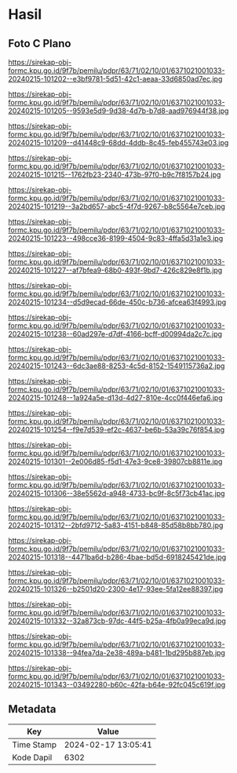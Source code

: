 # Hasil

## Foto C Plano

https://sirekap-obj-formc.kpu.go.id/9f7b/pemilu/pdpr/63/71/02/10/01/6371021001033-20240215-101202--e3bf9781-5d51-42c1-aeaa-33d6850ad7ec.jpg

https://sirekap-obj-formc.kpu.go.id/9f7b/pemilu/pdpr/63/71/02/10/01/6371021001033-20240215-101205--9593e5d9-9d38-4d7b-b7d8-aad976944f38.jpg

https://sirekap-obj-formc.kpu.go.id/9f7b/pemilu/pdpr/63/71/02/10/01/6371021001033-20240215-101209--d41448c9-68dd-4ddb-8c45-feb455743e03.jpg

https://sirekap-obj-formc.kpu.go.id/9f7b/pemilu/pdpr/63/71/02/10/01/6371021001033-20240215-101215--1762fb23-2340-473b-97f0-b9c7f8157b24.jpg

https://sirekap-obj-formc.kpu.go.id/9f7b/pemilu/pdpr/63/71/02/10/01/6371021001033-20240215-101219--3a2bd657-abc5-4f7d-9267-b8c5564e7ceb.jpg

https://sirekap-obj-formc.kpu.go.id/9f7b/pemilu/pdpr/63/71/02/10/01/6371021001033-20240215-101223--498cce36-8199-4504-9c83-4ffa5d31a1e3.jpg

https://sirekap-obj-formc.kpu.go.id/9f7b/pemilu/pdpr/63/71/02/10/01/6371021001033-20240215-101227--af7bfea9-68b0-493f-9bd7-426c829e8f1b.jpg

https://sirekap-obj-formc.kpu.go.id/9f7b/pemilu/pdpr/63/71/02/10/01/6371021001033-20240215-101234--d5d9ecad-66de-450c-b736-afcea63f4993.jpg

https://sirekap-obj-formc.kpu.go.id/9f7b/pemilu/pdpr/63/71/02/10/01/6371021001033-20240215-101238--60ad297e-d7df-4166-bcff-d00994da2c7c.jpg

https://sirekap-obj-formc.kpu.go.id/9f7b/pemilu/pdpr/63/71/02/10/01/6371021001033-20240215-101243--6dc3ae88-8253-4c5d-8152-1549115736a2.jpg

https://sirekap-obj-formc.kpu.go.id/9f7b/pemilu/pdpr/63/71/02/10/01/6371021001033-20240215-101248--1a924a5e-d13d-4d27-810e-4cc0f446efa6.jpg

https://sirekap-obj-formc.kpu.go.id/9f7b/pemilu/pdpr/63/71/02/10/01/6371021001033-20240215-101254--f9e7d539-ef2c-4637-be6b-53a39c76f854.jpg

https://sirekap-obj-formc.kpu.go.id/9f7b/pemilu/pdpr/63/71/02/10/01/6371021001033-20240215-101301--2e006d85-f5d1-47e3-9ce8-39807cb8811e.jpg

https://sirekap-obj-formc.kpu.go.id/9f7b/pemilu/pdpr/63/71/02/10/01/6371021001033-20240215-101306--38e5562d-a948-4733-bc9f-8c5f73cb41ac.jpg

https://sirekap-obj-formc.kpu.go.id/9f7b/pemilu/pdpr/63/71/02/10/01/6371021001033-20240215-101312--2bfd9712-5a83-4151-b848-85d58b8bb780.jpg

https://sirekap-obj-formc.kpu.go.id/9f7b/pemilu/pdpr/63/71/02/10/01/6371021001033-20240215-101318--4471ba6d-b286-4bae-bd5d-6918245421de.jpg

https://sirekap-obj-formc.kpu.go.id/9f7b/pemilu/pdpr/63/71/02/10/01/6371021001033-20240215-101326--b2501d20-2300-4e17-93ee-5fa12ee88397.jpg

https://sirekap-obj-formc.kpu.go.id/9f7b/pemilu/pdpr/63/71/02/10/01/6371021001033-20240215-101332--32a873cb-97dc-44f5-b25a-4fb0a99eca9d.jpg

https://sirekap-obj-formc.kpu.go.id/9f7b/pemilu/pdpr/63/71/02/10/01/6371021001033-20240215-101338--94fea7da-2e38-489a-b481-1bd295b887eb.jpg

https://sirekap-obj-formc.kpu.go.id/9f7b/pemilu/pdpr/63/71/02/10/01/6371021001033-20240215-101343--03492280-b60c-42fa-b64e-92fc045c619f.jpg


## Metadata

| Key        | Value               |
| ---------- | ------------------- |
| Time Stamp | 2024-02-17 13:05:41 |
| Kode Dapil | 6302                |



